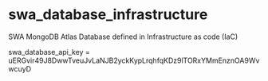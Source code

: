 # swa_database_infrastructure
SWA MongoDB Atlas Database defined in Infrastructure as code (IaC)

swa_database_api_key = uERGvir49J8DwwTveuJvLaNJB2yckKypLrqhfqKDz9lTORxYMmEnznOA9WvwcuyD
